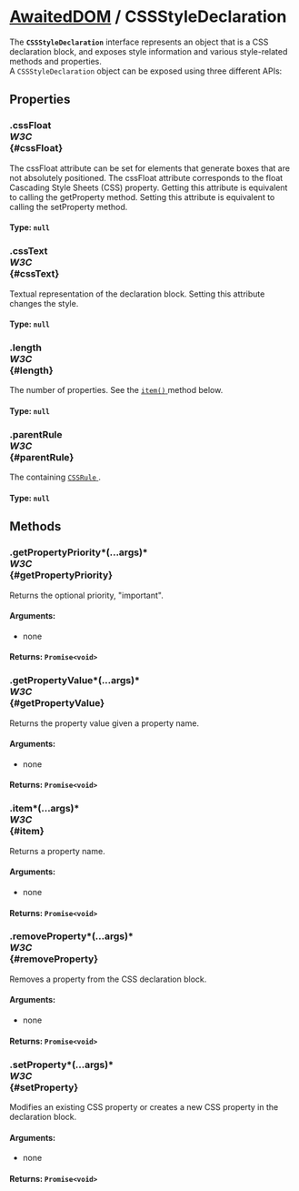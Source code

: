 # [AwaitedDOM](/docs/basic-interfaces/awaited-dom) <span>/</span> CSSStyleDeclaration

<div class='overview'>The <strong><code>CSSStyleDeclaration</code></strong> interface represents an object that is a CSS declaration block, and exposes style information and various style-related methods and properties.</div>

<div class='overview'>A <code>CSSStyleDeclaration</code> object can be exposed using three different APIs:</div>

## Properties

### .cssFloat <div class="specs"><i>W3C</i></div> {#cssFloat}

The cssFloat attribute can be set for elements that generate boxes that are not absolutely positioned. The cssFloat attribute corresponds to the float Cascading Style Sheets (CSS) property. Getting this attribute is equivalent to calling the getProperty method. Setting this attribute is equivalent to calling the setProperty method.

#### **Type**: `null`

### .cssText <div class="specs"><i>W3C</i></div> {#cssText}

Textual representation of the declaration block. Setting this attribute changes the style.

#### **Type**: `null`

### .length <div class="specs"><i>W3C</i></div> {#length}

The number of properties. See the <a href="/en-US/docs/Web/API/CSSStyleDeclaration/item" title="The CSSStyleDeclaration.item() method interface returns a CSS property name from a CSSStyleDeclaration by index"><code>item()</code>
</a> method below.

#### **Type**: `null`

### .parentRule <div class="specs"><i>W3C</i></div> {#parentRule}

The containing <a href="/en-US/docs/Web/API/CSSRule" title="The CSSRule interface represents a single CSS rule. There are several types of rules, listed in the Type constants section below."><code>CSSRule</code>
</a>.

#### **Type**: `null`

## Methods

### .getPropertyPriority*(...args)* <div class="specs"><i>W3C</i></div> {#getPropertyPriority}

Returns the optional priority, "important".

#### **Arguments**:


 - none

#### **Returns**: `Promise<void>`

### .getPropertyValue*(...args)* <div class="specs"><i>W3C</i></div> {#getPropertyValue}

Returns the property value given a property name.

#### **Arguments**:


 - none

#### **Returns**: `Promise<void>`

### .item*(...args)* <div class="specs"><i>W3C</i></div> {#item}

Returns a property name.

#### **Arguments**:


 - none

#### **Returns**: `Promise<void>`

### .removeProperty*(...args)* <div class="specs"><i>W3C</i></div> {#removeProperty}

Removes a property from the CSS declaration block.

#### **Arguments**:


 - none

#### **Returns**: `Promise<void>`

### .setProperty*(...args)* <div class="specs"><i>W3C</i></div> {#setProperty}

Modifies an existing CSS property or creates a new CSS property in the declaration block.

#### **Arguments**:


 - none

#### **Returns**: `Promise<void>`
